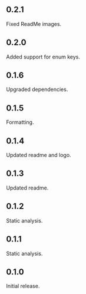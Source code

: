 ## 0.2.1
Fixed ReadMe images.

## 0.2.0
Added support for enum keys.

## 0.1.6
Upgraded dependencies.

## 0.1.5
Formatting.

## 0.1.4
Updated readme and logo.

## 0.1.3
Updated readme.

## 0.1.2
Static analysis.

## 0.1.1
Static analysis.

## 0.1.0
Initial release.
